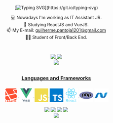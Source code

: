 <div align="center">

[![Typing SVG](https://readme-typing-svg.herokuapp.com?font=Fira+Code&pause=1000&center=true&vCenter=true&width=846&lines=Hello+there!+I'm+Guilherme+Pantoja...;I'm+21+years+old.;I'm+from+Brazil;I'm+studying+Software+Engineering+;I+really+like+front-end+development+too.;Be+Welcome%2C+have+fun!!)](https://git.io/typing-svg)
  
   :computer: Nowadays I'm working as IT Assistant JR.</br>
   🌱 Studying ReactJS and VueJS.</br>
   📫 My E-mail: guilherme.pantoja1201@gmail.com</br>
   :face_in_clouds: Student of Front/Back End.</br>
</div>

##

<div align="center">
<br />
  <div align="center">
    <a href="https://github.com/guilxp">
    <img height="180em" src="https://github-readme-stats.vercel.app/api?username=GuiLxP&bg_color=30,46B5D1,0F4C75&title_color=E3F6F5&text_color=E3F6F5">
    <img width="382em" src="https://github-readme-stats.vercel.app/api/top-langs/?username=guilxp&layout=compact&bg_color=30,46B5D1,0F4C75&title_color=E3F6F5&text_color=E3F6F5" />
      
      
  </div>
  
<img width="846px" src="https://github-readme-activity-graph.cyclic.app/graph?username=GuiLxP&theme=react" />
    
    
##

  <div style="display: inline">
    <h3>Languages and Frameworks<h3>
      <img align="center" alt="Laravel Icon" height="45" width="45" src="https://github.com/devicons/devicon/blob/master/icons/laravel/laravel-plain-wordmark.svg"/>
      <img align="center" alt="VueJS Icon" height="45" width="45" src="https://github.com/devicons/devicon/blob/master/icons/vuejs/vuejs-original-wordmark.svg"/>
    <img align="center" alt="JavaScript Icon" height="45" width="45" src="https://raw.githubusercontent.com/devicons/devicon/master/icons/javascript/javascript-plain.svg">
    <img align="center" alt="TypeScript Icon" height="45" width="45" src="https://github.com/devicons/devicon/blob/master/icons/typescript/typescript-plain.svg">
    <img align="center" alt="React Icon" height="45" width="45" src="https://github.com/devicons/devicon/blob/master/icons/react/react-original-wordmark.svg">
    <img align="center" alt="PHP Icon" height="45" width="45" src="https://github.com/devicons/devicon/blob/master/icons/php/php-original.svg">
    <img align="center" alt="Dot Net icon" height="45" width="45" src="https://github.com/devicons/devicon/blob/master/icons/dot-net/dot-net-original.svg">
  </div>

  <div>
      <a href="https://www.linkedin.com/in/guilherme-pantoja-7694a6208/" target="_blank"><img src="https://img.shields.io/badge/-LinkedIn-%230077B5?style=for-the-badge&logo=linkedin&logoColor=white" target="_blank"></a> 
      <a href="https://codepen.io/guilxp" target="_blank"><img src="https://img.shields.io/badge/Codepen-000000?style=for-the-badge&logo=codepen&logoColor=white" target="_blank"></a>
      <a href="https://app.powerbi.com/view?r=eyJrIjoiMDQwMjRkMzctMzdjNS00Y2NjLThlOTEtNmFmZTU4NzUwZDg2IiwidCI6Ijc2ZGZjMDdlLTRkZGEtNDYyMC04NDllLTBmOWJkMzg5MGE0YyJ9&pageName=ReportSection" target="_blank"><img src="https://img.shields.io/badge/PowerBI-F2C811?style=for-the-badge&logo=Power%20BI&logoColor=white" target="_blank"></a>
      <a href="mailto:guilhermematheus166@gmail.com" target="_blank"><img src="https://img.shields.io/badge/Gmail-D14836?style=for-the-badge&logo=gmail&logoColor=white"></a> 
  </div>
  <img src="https://capsule-render.vercel.app/api?type=waving&color=gradient&height=100&section=footer&width=332em"/>
</div>
<br/>
</p>
